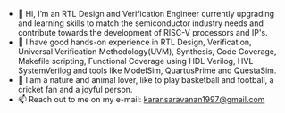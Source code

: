 - 👋 Hi, I’m an RTL Design and Verification Engineer currently upgrading and learning skills to match the semiconductor industry needs 
      and contribute towards the development of RISC-V processors and IP's.  
- 👀 I have good hands-on experience in RTL Design, Verification, Universal Verification Methodology(UVM), Synthesis, Code Coverage, Makefile scripting, 
      Functional Coverage using HDL-Verilog, HVL-SystemVerilog and tools like ModelSim, QuartusPrime and QuestaSim.
- 💞️ I am a nature and animal lover, like to play basketball and football, a cricket fan and a joyful person.
- 📫 Reach out to me on my e-mail: karansaravanan1997@gmail.com

<!---
unpredictableasofnow/unpredictableasofnow is a ✨ special ✨ repository because its `README.md` (this file) appears on your GitHub profile.
You can click the Preview link to take a look at your changes.
--->
